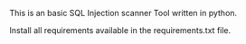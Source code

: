 This is an basic SQL Injection scanner Tool written in python.

Install all requirements available in the requirements.txt file.
